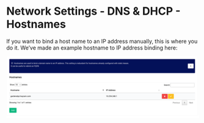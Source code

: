 # Network Settings - DNS & DHCP - Hostnames

If you want to bind a host name to an IP address manually, this is where you do it. We’ve made an example hostname to IP address binding here:

<a data-fancybox data-src="./img/5.png" data-caption="Network Settings - DNS & DHCP - Hostnames">
  <img src="./img/5.png" />
</a>
